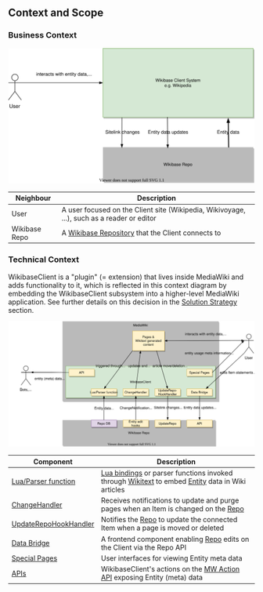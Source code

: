 ## Context and Scope

### Business Context

![WikibaseClient business context diagram](./diagrams/03-business-context.drawio.svg)

| Neighbour     | Description                                                                                         |
| ------------- | --------------------------------------------------------------------------------------------------- |
| User          | A user focused on the Client site (Wikipedia, Wikivoyage, ...), such as a reader or editor          |
| Wikibase Repo | A [Wikibase Repository](../overview/12-Glossary.md#wikibase-repository) that the Client connects to |

### Technical Context

WikibaseClient is a "plugin" (= extension) that lives inside MediaWiki and adds functionality to it, which is reflected in this context diagram by embedding the WikibaseClient subsystem into a higher-level MediaWiki application. See further details on this decision in the [Solution Strategy](04-Solution_Strategy.md#developing-wikibase-client-as-a-mediawiki-extension) section.

![WikibaseClient technical context diagram](./diagrams/03-technical-context.drawio.svg)

| Component                                                                     | Description                                                                                                                                                                                                   |
| ----------------------------------------------------------------------------- | ------------------------------------------------------------------------------------------------------------------------------------------------------------------------------------------------------------- |
| [Lua/Parser function](./05-Building_Block_View.md#entity-data-access)         | [Lua bindings](../overview/12-Glossary.md#lua) or parser functions invoked through [Wikitext](../overview/12-Glossary.md#wikitext) to embed [Entity](../overview/12-Glossary.md#entity) data in Wiki articles |
| [ChangeHandler](./05-Building_Block_View.md#entity-change-notifications)      | Receives notifications to update and purge pages when an Item is changed on the [Repo](../overview/12-Glossary.md#wikibase-repository)                                                                        |
| [UpdateRepoHookHandler](./05-Building_Block_View.md#linked-site-page-changes) | Notifies the [Repo](../overview/12-Glossary.md#wikibase-repository) to update the connected Item when a page is moved or deleted                                                                              |
| [Data Bridge](./05-Building_Block_View.md#client-side-item-edits)             | A frontend component enabling [Repo](../overview/12-Glossary.md#wikibase-repository) edits on the Client via the Repo API                                                                                     |
| [Special Pages](./05-Building_Block_View.md#special-pages)                   | User interfaces for viewing Entity meta data                                                                                                                                                                  |
| [APIs](./05-Building_Block_View.md#apis)                                      | WikibaseClient's actions on the [MW Action API](https://www.mediawiki.org/wiki/API:Main_page) exposing Entity (meta) data                                                                                     |
